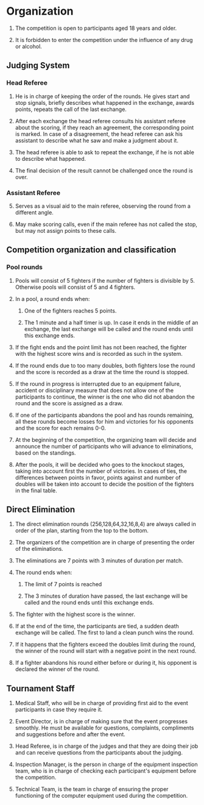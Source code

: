 # Organization

1. The competition is open to participants aged 18 years and older.

2. It is forbidden to enter the competition under the influence of any drug or alcohol.

## Judging System

### Head Referee

1. He is in charge of keeping the order of the rounds. He gives start and stop signals, briefly describes what happened in the exchange, awards points, repeats the call of the last exchange.

2. After each exchange the head referee consults his assistant referee about the scoring, if they reach an agreement, the corresponding point is marked. In case of a disagreement, the head referee can ask his assistant to describe what he saw and make a judgment about it.

3. The head referee is able to ask to repeat the exchange, if he is not able to describe what happened.

4. The final decision of the result cannot be challenged once the round is over.

### Assistant Referee

5. Serves as a visual aid to the main referee, observing the round from a different angle.

6. May make scoring calls, even if the main referee has not called the stop, but may not assign points to these calls.

## Competition organization and classification

### Pool rounds

1. Pools will consist of 5 fighters if the number of fighters is divisible by 5. Otherwise pools will consist of 5 and 4 fighters.

2. In a pool, a round ends when:

	1. One of the fighters reaches 5 points.

	2. The 1 minute and a half timer is up. In case it ends in the middle of an exchange, the last exchange will be called and the round ends until this exchange ends.

3. If the fight ends and the point limit has not been reached, the fighter with the highest score wins and is recorded as such in the system.

4. If the round ends due to too many doubles, both fighters lose the round and the score is recorded as a draw at the time the round is stopped.

5. If the round in progress is interrupted due to an equipment failure, accident or disciplinary measure that does not allow one of the participants to continue, the winner is the one who did not abandon the round and the score is assigned as a draw.

6. If one of the participants abandons the pool and has rounds remaining, all these rounds become losses for him and victories for his opponents and the score for each remains 0-0.

7. At the beginning of the competition, the organizing team will decide and announce the number of participants who will advance to eliminations, based on the standings.

8. After the pools, it will be decided who goes to the knockout stages, taking into account first the number of victories. In cases of ties, the differences between points in favor, points against and number of doubles will be taken into account to decide the position of the fighters in the final table.

## Direct Elimination

1. The direct elimination rounds (256,128,64,32,16,8,4) are always called in order of the plan, starting from the top to the bottom.

2. The organizers of the competition are in charge of presenting the order of the eliminations.

3. The eliminations are 7 points with 3 minutes of duration per match.

4. The round ends when:

	1. The limit of 7 points is reached

	2. The 3 minutes of duration have passed, the last exchange will be called and the round ends until this exchange ends.

5. The fighter with the highest score is the winner.

6. If at the end of the time, the participants are tied, a sudden death exchange will be called. The first to land a clean punch wins the round.

7. If it happens that the fighters exceed the doubles limit during the round, the winner of the round will start with a negative point in the next round.

8. If a fighter abandons his round either before or during it, his opponent is declared the winner of the round.

## Tournament Staff

1. Medical Staff, who will be in charge of providing first aid to the event participants in case they require it.

2. Event Director, is in charge of making sure that the event progresses smoothly. He must be available for questions, complaints, compliments and suggestions before and after the event.

3. Head Referee, is in charge of the judges and that they are doing their job and can receive questions from the participants about the judging.

4. Inspection Manager, is the person in charge of the equipment inspection team, who is in charge of checking each participant's equipment before the competition.

5. Technical Team, is the team in charge of ensuring the proper functioning of the computer equipment used during the competition.